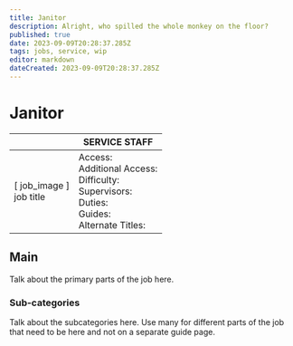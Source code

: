 ```yaml
---
title: Janitor
description: Alright, who spilled the whole monkey on the floor?
published: true
date: 2023-09-09T20:28:37.285Z
tags: jobs, service, wip
editor: markdown
dateCreated: 2023-09-09T20:28:37.285Z
---
```


# Janitor

|                             | SERVICE STAFF                                                                                   |
|-----------------------------|----------------------------------------------------------------------------------------------|
| \[ job_image ]<br>job title | Access:<br>Additional Access:<br>Difficulty:<br>Supervisors:<br>Duties:<br>Guides:<br>Alternate Titles: |

## Main 
Talk about the primary parts of the job here.


### Sub-categories
Talk about the subcategories here. Use many for different parts of the job that need to be here and not on a separate guide page.